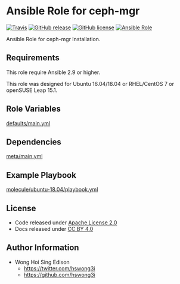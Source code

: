 # Ansible Role for ceph-mgr

[![Travis](https://img.shields.io/travis/alvistack/ansible-role-ceph-mgr.svg)](https://travis-ci.org/alvistack/ansible-role-ceph-mgr)
[![GitHub release](https://img.shields.io/github/release/alvistack/ansible-role-ceph-mgr.svg)](https://github.com/alvistack/ansible-role-ceph-mgr)
[![GitHub license](https://img.shields.io/github/license/alvistack/ansible-role-ceph-mgr.svg)](https://github.com/alvistack/ansible-role-ceph-mgr/blob/master/LICENSE)
[![Ansible Role](https://img.shields.io/badge/galaxy-alvistack.ceph_mgr-blue.svg)](https://galaxy.ansible.com/alvistack/ceph_mgr)

Ansible Role for ceph-mgr Installation.

## Requirements

This role require Ansible 2.9 or higher.

This role was designed for Ubuntu 16.04/18.04 or RHEL/CentOS 7 or openSUSE Leap 15.1.

## Role Variables

[defaults/main.yml](defaults/main.yml)

## Dependencies

[meta/main.yml](meta/main.yml)

## Example Playbook

[molecule/ubuntu-18.04/playbook.yml](molecule/ubuntu-18.04/playbook.yml)

## License

  - Code released under [Apache License 2.0](LICENSE)
  - Docs released under [CC BY 4.0](http://creativemons.org/licenses/by/4.0/)

## Author Information

  - Wong Hoi Sing Edison
      - <https://twitter.com/hswong3i>
      - <https://github.com/hswong3i>
